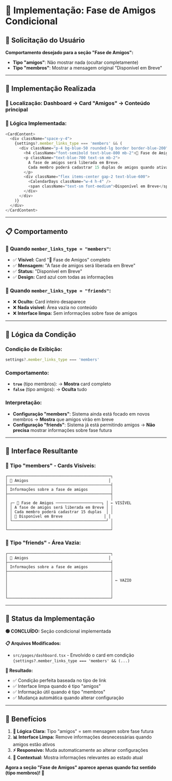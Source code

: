 # 👥 Implementação: Fase de Amigos Condicional

## 🎯 **Solicitação do Usuário**

**Comportamento desejado para a seção "Fase de Amigos":**
- **Tipo "amigos"**: Não mostrar nada (ocultar completamente)
- **Tipo "membros"**: Mostrar a mensagem original "Disponível em Breve"

---

## 🔧 **Implementação Realizada**

### **📍 Localização:** Dashboard → Card "Amigos" → Conteúdo principal

### **🎯 Lógica Implementada:**

```typescript
<CardContent>
  <div className="space-y-4">
    {settings?.member_links_type === 'members' && (
      <div className="p-4 bg-blue-50 rounded-lg border border-blue-200">
        <h4 className="font-semibold text-blue-800 mb-2">📅 Fase de Amigos</h4>
        <p className="text-blue-700 text-sm mb-2">
          A fase de amigos será liberada em Breve. 
          Cada membro poderá cadastrar 15 duplas de amigos quando ativada.
        </p>
        <div className="flex items-center gap-2 text-blue-600">
          <CalendarDays className="w-4 h-4" />
          <span className="text-sm font-medium">Disponível em Breve</span>
        </div>
      </div>
    )}
  </div>
</CardContent>
```

---

## 📋 **Comportamento**

### **🔵 Quando `member_links_type = "members"`:**
- ✅ **Visível:** Card "📅 Fase de Amigos" completo
- ✅ **Mensagem:** "A fase de amigos será liberada em Breve"
- ✅ **Status:** "Disponível em Breve"
- ✅ **Design:** Card azul com todas as informações

### **👥 Quando `member_links_type = "friends"`:**
- ❌ **Oculto:** Card inteiro desaparece
- ❌ **Nada visível:** Área vazia no conteúdo
- ❌ **Interface limpa:** Sem informações sobre fase de amigos

---

## 🎯 **Lógica da Condição**

### **Condição de Exibição:**
```typescript
settings?.member_links_type === 'members'
```

### **Comportamento:**
- **`true`** (tipo membros): → **Mostra** card completo
- **`false`** (tipo amigos): → **Oculta** tudo

### **Interpretação:**
- **Configuração "members"**: Sistema ainda está focado em novos membros → **Mostra** que amigos virão em breve
- **Configuração "friends"**: Sistema já está permitindo amigos → **Não precisa** mostrar informações sobre fase futura

---

## 🎨 **Interface Resultante**

### **📌 Tipo "members" - Cards Visíveis:**
```
┌─────────────────────────────────────────────┐
│ 📅 Amigos                                   │
├─────────────────────────────────────────────┤
│ Informações sobre a fase de amigos          │
├─────────────────────────────────────────────┤
│                                             │
│ ┌─ 📅 Fase de Amigos ────────────────────┐ │ ← VISÍVEL
│ │ A fase de amigos será liberada em Breve │ │
│ │ Cada membro poderá cadastrar 15 duplas  │ │
│ │ 🌅 Disponível em Breve                  │ │
│ └─────────────────────────────────────────┘ │
│                                             │
└─────────────────────────────────────────────┘
```

### **📌 Tipo "friends" - Área Vazia:**
```
┌─────────────────────────────────────────────┐
│ 📅 Amigos                                   │
├─────────────────────────────────────────────┤
│ Informações sobre a fase de amigos          │
├─────────────────────────────────────────────┤
│                                             │
│                                             │ ← VAZIO
│                                             │
│                                             │
│                                             │
└─────────────────────────────────────────────┘
```

---

## 🚀 **Status da Implementação**

**🟢 CONCLUÍDO:** Seção condicional implementada

**📋 Arquivos Modificados:**
- `src/pages/dashboard.tsx` - Envolvido o card em condição `{settings?.member_links_type === 'members' && (...)`

**🎯 Resultado:**
- ✅ Condição perfeita baseada no tipo de link
- ✅ Interface limpa quando é tipo "amigos"
- ✅ Informação útil quando é tipo "membros"
- ✅ Mudança automática quando alterar configuração

---

## 🎉 **Benefícios**

1. **🔧 Lógica Clara:** Tipo "amigos" = sem mensagem sobre fase futura
2. **📊 Interface Limpa:** Remove informações desnecessárias quando amigos estão ativos
3. **⚡ Responsivo:** Muda automaticamente ao alterar configurações
4. **🎯 Contextual:** Mostra informações relevantes ao estado atual

**Agora a seção "Fase de Amigos" aparece apenas quando faz sentido (tipo membros)! 🚀**

